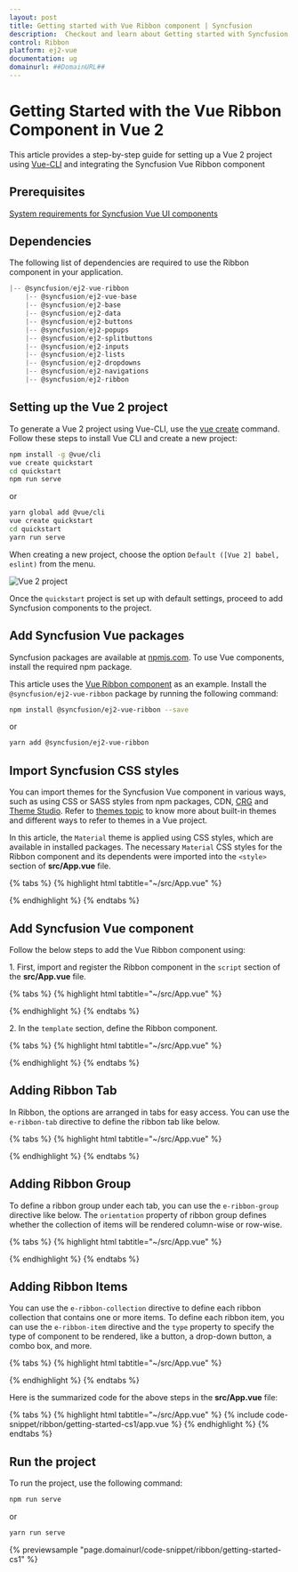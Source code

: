 ```yaml
---
layout: post
title: Getting started with Vue Ribbon component | Syncfusion
description:  Checkout and learn about Getting started with Syncfusion Vue Ribbon component of Syncfusion Essential JS 2 and more.
control: Ribbon
platform: ej2-vue
documentation: ug
domainurl: ##DomainURL##
---
```


# Getting Started with the Vue Ribbon Component in Vue 2

This article provides a step-by-step guide for setting up a Vue 2 project using [Vue-CLI](https://cli.vuejs.org/) and integrating the Syncfusion Vue Ribbon component

## Prerequisites

[System requirements for Syncfusion Vue UI components](https://ej2.syncfusion.com/vue/documentation/system-requirements/)

## Dependencies

The following list of dependencies are required to use the Ribbon component in your application.

```js
|-- @syncfusion/ej2-vue-ribbon
    |-- @syncfusion/ej2-vue-base
    |-- @syncfusion/ej2-base
    |-- @syncfusion/ej2-data
    |-- @syncfusion/ej2-buttons
    |-- @syncfusion/ej2-popups
    |-- @syncfusion/ej2-splitbuttons
    |-- @syncfusion/ej2-inputs
    |-- @syncfusion/ej2-lists
    |-- @syncfusion/ej2-dropdowns    
    |-- @syncfusion/ej2-navigations        
    |-- @syncfusion/ej2-ribbon
```

## Setting up the Vue 2 project

To generate a Vue 2 project using Vue-CLI, use the [vue create](https://cli.vuejs.org/#getting-started) command. Follow these steps to install Vue CLI and create a new project:

```bash
npm install -g @vue/cli
vue create quickstart
cd quickstart
npm run serve
```

or

```bash
yarn global add @vue/cli
vue create quickstart
cd quickstart
yarn run serve
```

When creating a new project, choose the option `Default ([Vue 2] babel, eslint)` from the menu.

![Vue 2 project](../appearance/images/vue2-terminal.png)

Once the `quickstart` project is set up with default settings, proceed to add Syncfusion components to the project.

## Add Syncfusion Vue packages

Syncfusion packages are available at [npmjs.com](https://www.npmjs.com/search?q=ej2-vue). To use Vue components, install the required npm package.

This article uses the [Vue Ribbon component](https://www.syncfusion.com/vue-components/vue-ribbon) as an example. Install the `@syncfusion/ej2-vue-ribbon` package by running the following command:

```bash
npm install @syncfusion/ej2-vue-ribbon --save
```
or

```bash
yarn add @syncfusion/ej2-vue-ribbon
```

## Import Syncfusion CSS styles

You can import themes for the Syncfusion Vue component in various ways, such as using CSS or SASS styles from npm packages, CDN, [CRG](https://ej2.syncfusion.com/javascript/documentation/common/custom-resource-generator/) and [Theme Studio](https://ej2.syncfusion.com/vue/documentation/appearance/theme-studio/). Refer to [themes topic](https://ej2.syncfusion.com/vue/documentation/appearance/theme/) to know more about built-in themes and different ways to refer to themes in a Vue project.

In this article, the `Material` theme is applied using CSS styles, which are available in installed packages. The necessary `Material` CSS styles for the Ribbon component and its dependents were imported into the `<style>` section of **src/App.vue** file.

{% tabs %}
{% highlight html tabtitle="~/src/App.vue" %}

<style>
@import "../node_modules/@syncfusion/ej2-base/styles/material.css";
@import "../node_modules/@syncfusion/ej2-buttons/styles/material.css";  
@import "../node_modules/@syncfusion/ej2-popups/styles/material.css";
@import "../node_modules/@syncfusion/ej2-splitbuttons/styles/material.css";
@import "../node_modules/@syncfusion/ej2-inputs/styles/material.css";
@import "../node_modules/@syncfusion/ej2-lists/styles/material.css";
@import "../node_modules/@syncfusion/ej2-dropdowns/styles/material.css";
@import "../node_modules/@syncfusion/ej2-navigations/styles/material.css";
@import "../node_modules/@syncfusion/ej2-vue-ribbon/styles/material.css";
</style>

{% endhighlight %}
{% endtabs %}

## Add Syncfusion Vue component

Follow the below steps to add the Vue Ribbon component using:

1\. First, import and register the Ribbon component in the `script` section of the **src/App.vue** file.

{% tabs %}
{% highlight html tabtitle="~/src/App.vue" %}

<script>
import { RibbonPlugin } from "@syncfusion/ej2-vue-ribbon";
export default {
    components: {
      'ejs-ribbon': RibbonComponent
    }
}
</script>

{% endhighlight %}
{% endtabs %}

2\. In the `template` section, define the Ribbon component.

{% tabs %}
{% highlight html tabtitle="~/src/App.vue" %}

<template>
  <ejs-ribbon id="ribbon"></ejs-ribbon>
</template>

{% endhighlight %}
{% endtabs %}

## Adding Ribbon Tab

In Ribbon, the options are arranged in tabs for easy access. You can use the `e-ribbon-tab` directive to define the ribbon tab like below.

{% tabs %}
{% highlight html tabtitle="~/src/App.vue" %}

<template>
  <ejs-ribbon id="ribbon">
    <e-ribbon-tabs>
      <e-ribbon-tab header="Home"></e-ribbon-tab>
    </e-ribbon-tabs>
  </ejs-ribbon>
</template>

<script>
  import { RibbonComponent, RibbonTabDirective, RibbonTabsDirective } from "@syncfusion/ej2-vue-ribbon";
  export default {
    components: {
      'ejs-ribbon': RibbonComponent,
      'e-ribbon-tab': RibbonTabDirective,
      'e-ribbon-tabs': RibbonTabsDirective
    }
  };
</script>

{% endhighlight %}
{% endtabs %}

## Adding Ribbon Group

To define a ribbon group under each tab, you can use the `e-ribbon-group` directive like below. The `orientation` property of ribbon group defines whether the collection of items will be rendered column-wise or row-wise.

{% tabs %}
{% highlight html tabtitle="~/src/App.vue" %}

<template>
  <ejs-ribbon id="ribbon">
    <e-ribbon-tabs>
      <e-ribbon-tab header="Home">
        <e-ribbon-groups>
          <e-ribbon-group header="Clipboard" orientation="Row"></e-ribbon-group>
        </e-ribbon-groups>
      </e-ribbon-tab>
    </e-ribbon-tabs>
  </ejs-ribbon>
</template>

<script>
import { RibbonComponent, RibbonTabDirective, RibbonTabsDirective, RibbonGroupDirective, RibbonGroupsDirective } from "@syncfusion/ej2-vue-ribbon";
export default {
  components: {
    'ejs-ribbon': RibbonComponent,
    'e-ribbon-tab': RibbonTabDirective,
    'e-ribbon-tabs': RibbonTabsDirective,
    'e-ribbon-groups': RibbonGroupsDirective,
    'e-ribbon-group': RibbonGroupDirective
  }
};
</script>

{% endhighlight %}
{% endtabs %}

## Adding Ribbon Items

You can use the `e-ribbon-collection` directive to define each ribbon collection that contains one or more items. To define each ribbon item, you can use the `e-ribbon-item` directive and the `type` property to specify the type of component to be rendered, like a button, a drop-down button, a combo box, and more.

{% tabs %}
{% highlight html tabtitle="~/src/App.vue" %}

<template>
  <ejs-ribbon id="ribbon">
    <e-ribbon-tabs>
      <e-ribbon-tab header="Home">
        <e-ribbon-groups>
          <e-ribbon-group header="Clipboard" orientation="Column">
            <e-ribbon-collections>
              <e-ribbon-collection id="paste-collection">
                <e-ribbon-items>
                  <e-ribbon-item type="SplitButton" :splitButtonSettings="pasteSettigs"></e-ribbon-item>
                </e-ribbon-items>
              </e-ribbon-collection>
              <e-ribbon-collection id="cutcopy-collection">
                <e-ribbon-items>
                  <e-ribbon-item type="Button" :buttonSettings="cutButton"></e-ribbon-item>
                  <e-ribbon-item type="Button" :buttonSettings="copyButton"></e-ribbon-item>
                </e-ribbon-items>
              </e-ribbon-collection>
            </e-ribbon-collections>
          </e-ribbon-group>
        </e-ribbon-groups>
      </e-ribbon-tab>
    </e-ribbon-tabs>
  </ejs-ribbon>
</template>

<script>
  
  import { RibbonComponent, RibbonTabDirective, RibbonTabsDirective, RibbonGroupDirective, RibbonGroupsDirective, RibbonCollectionDirective, RibbonCollectionsDirective, RibbonItemDirective, RibbonItemsDirective } from "@syncfusion/ej2-vue-ribbon";

  export default {
    components: {
      'ejs-ribbon': RibbonComponent,
      'e-ribbon-tab': RibbonTabDirective,
      'e-ribbon-tabs': RibbonTabsDirective,
      'e-ribbon-group': RibbonGroupDirective,
      'e-ribbon-groups': RibbonGroupsDirective,
      'e-ribbon-collection': RibbonCollectionDirective,
      'e-ribbon-collections': RibbonCollectionsDirective,
      'e-ribbon-item': RibbonItemDirective,
      'e-ribbon-items': RibbonItemsDirective
    },
    data: function () {
      return {
        pasteSettigs:{ 
          iconCss: "e-icons e-paste", content: "Paste",
          items: [{ text: "Keep Source Format" }, { text: "Merge format" }, { text: "Keep text only" }]
        },
        cutButton:  { iconCss: "e-icons e-cut", content: "Cut" },
        copyButton:  { iconCss: "e-icons e-copy", content: "Copy" },
      }
    }
  };
</script>

{% endhighlight %}
{% endtabs %}

Here is the summarized code for the above steps in the **src/App.vue** file:

{% tabs %}
{% highlight html tabtitle="~/src/App.vue" %}
{% include code-snippet/ribbon/getting-started-cs1/app.vue %}
{% endhighlight %}
{% endtabs %}

## Run the project

To run the project, use the following command:

```bash
npm run serve
```

or

```bash
yarn run serve
```
        
{% previewsample "page.domainurl/code-snippet/ribbon/getting-started-cs1" %}